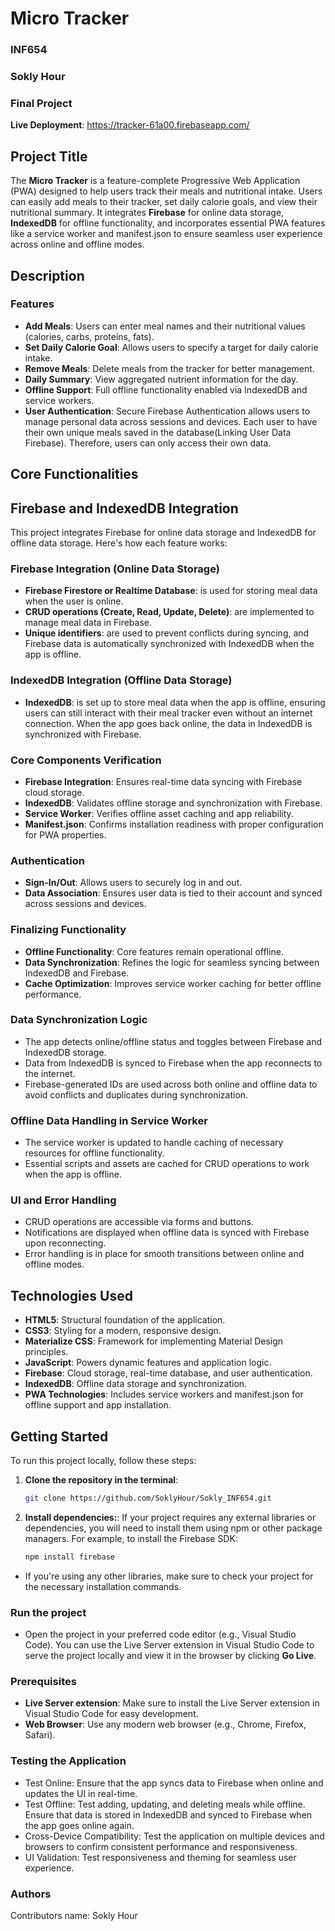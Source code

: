 # Micro Tracker

### INF654

### Sokly Hour

### Final Project

**Live Deployment**: https://tracker-61a00.firebaseapp.com/

## Project Title

The **Micro Tracker** is a feature-complete Progressive Web Application (PWA) designed to help users track their meals and nutritional intake. Users can easily add meals to their tracker, set daily calorie goals, and view their nutritional summary. It integrates **Firebase** for online data storage, **IndexedDB** for offline functionality, and incorporates essential PWA features like a service worker and manifest.json to ensure seamless user experience across online and offline modes.

## Description

### Features

- **Add Meals**: Users can enter meal names and their nutritional values (calories, carbs, proteins, fats).
- **Set Daily Calorie Goal**: Allows users to specify a target for daily calorie intake.
- **Remove Meals**: Delete meals from the tracker for better management.
- **Daily Summary**: View aggregated nutrient information for the day.
- **Offline Support**: Full offline functionality enabled via IndexedDB and service workers.
- **User Authentication**: Secure Firebase Authentication allows users to manage personal data across sessions and devices. Each user to have their own unique meals saved in the database(Linking User Data Firebase). Therefore, users can only access their own data.

## Core Functionalities

## Firebase and IndexedDB Integration

This project integrates Firebase for online data storage and IndexedDB for offline data storage. Here's how each feature works:

### Firebase Integration (Online Data Storage)

- **Firebase Firestore or Realtime Database**: is used for storing meal data when the user is online.
- **CRUD operations (Create, Read, Update, Delete)**: are implemented to manage meal data in Firebase.
- **Unique identifiers**: are used to prevent conflicts during syncing, and Firebase data is automatically synchronized with IndexedDB when the app is offline.

### IndexedDB Integration (Offline Data Storage)

- **IndexedDB**: is set up to store meal data when the app is offline, ensuring users can still interact with their meal tracker even without an internet connection. When the app goes back online, the data in IndexedDB is synchronized with Firebase.

### Core Components Verification

- **Firebase Integration**: Ensures real-time data syncing with Firebase cloud storage.
- **IndexedDB**: Validates offline storage and synchronization with Firebase.
- **Service Worker**: Verifies offline asset caching and app reliability.
- **Manifest.json**: Confirms installation readiness with proper configuration for PWA properties.

### Authentication

- **Sign-In/Out**: Allows users to securely log in and out.
- **Data Association**: Ensures user data is tied to their account and synced across sessions and devices.

### Finalizing Functionality

- **Offline Functionality**: Core features remain operational offline.
- **Data Synchronization**: Refines the logic for seamless syncing between IndexedDB and Firebase.
- **Cache Optimization**: Improves service worker caching for better offline performance.

### Data Synchronization Logic

- The app detects online/offline status and toggles between Firebase and IndexedDB storage.
- Data from IndexedDB is synced to Firebase when the app reconnects to the internet.
- Firebase-generated IDs are used across both online and offline data to avoid conflicts and duplicates during synchronization.
  
### Offline Data Handling in Service Worker

- The service worker is updated to handle caching of necessary resources for offline functionality.
- Essential scripts and assets are cached for CRUD operations to work when the app is offline.
  
### UI and Error Handling

- CRUD operations are accessible via forms and buttons.
- Notifications are displayed when offline data is synced with Firebase upon reconnecting.
- Error handling is in place for smooth transitions between online and offline modes.

## Technologies Used

- **HTML5**: Structural foundation of the application.
- **CSS3**: Styling for a modern, responsive design.
- **Materialize CSS**: Framework for implementing Material Design principles.
- **JavaScript**: Powers dynamic features and application logic.
- **Firebase**: Cloud storage, real-time database, and user authentication.
- **IndexedDB**: Offline data storage and synchronization.
- **PWA Technologies**: Includes service workers and manifest.json for offline support and app installation.

## Getting Started

To run this project locally, follow these steps:

1. **Clone the repository in the terminal**:

   ```bash
   git clone https://github.com/SoklyHour/Sokly_INF654.git

2. **Install dependencies:**: If your project requires any external libraries or dependencies, you will need to install them using npm or other package managers. For example, to install the Firebase SDK:

   ```bash
   npm install firebase

- If you're using any other libraries, make sure to check your project for the necessary installation commands.

### Run the project

- Open the project in your preferred code editor (e.g., Visual Studio Code). You can use the Live Server extension in Visual Studio Code to serve the project locally and view it in the browser by clicking **Go Live**.

### Prerequisites

- **Live Server extension**: Make sure to install the Live Server extension in Visual Studio Code for easy development.
- **Web Browser**: Use any modern web browser (e.g., Chrome, Firefox, Safari).

### Testing the Application

- Test Online: Ensure that the app syncs data to Firebase when online and updates the UI in real-time.
- Test Offline: Test adding, updating, and deleting meals while offline. Ensure that data is stored in IndexedDB and synced to Firebase when the app goes online again.
- Cross-Device Compatibility: Test the application on multiple devices and browsers to confirm consistent performance and responsiveness.
- UI Validation: Test responsiveness and theming for seamless user experience.
  
### Authors

Contributors name: Sokly Hour
